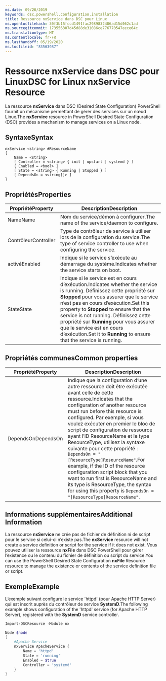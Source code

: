 ```yaml
---
ms.date: 09/20/2019
keywords: dsc,powershell,configuration,installation
title: Ressource nxService dans DSC pour Linux
ms.openlocfilehash: 30f3b15fccd1491fac2989832486ad15d062c1ad
ms.sourcegitcommit: 173556307d45d88de31086ce776770547eece64c
ms.translationtype: HT
ms.contentlocale: fr-FR
ms.lasthandoff: 05/19/2020
ms.locfileid: "83563987"
---
```

# <a name="dsc-for-linux-nxservice-resource"></a><span data-ttu-id="cf7e9-103">Ressource nxService dans DSC pour Linux</span><span class="sxs-lookup"><span data-stu-id="cf7e9-103">DSC for Linux nxService Resource</span></span>

<span data-ttu-id="cf7e9-104">La ressource **nxService** dans DSC (Desired State Configuration) PowerShell fournit un mécanisme permettant de gérer des services sur un nœud Linux.</span><span class="sxs-lookup"><span data-stu-id="cf7e9-104">The **nxService** resource in PowerShell Desired State Configuration (DSC) provides a mechanism to manage services on a Linux node.</span></span>

## <a name="syntax"></a><span data-ttu-id="cf7e9-105">Syntaxe</span><span class="sxs-lookup"><span data-stu-id="cf7e9-105">Syntax</span></span>

```Syntax
nxService <string> #ResourceName
{
    Name = <string>
    [ Controller = <string> { init | upstart | systemd } ]
    [ Enabled = <bool> ]
    [ State = <string> { Running | Stopped } ]
    [ DependsOn = <string[]> ]
}
```

## <a name="properties"></a><span data-ttu-id="cf7e9-106">Propriétés</span><span class="sxs-lookup"><span data-stu-id="cf7e9-106">Properties</span></span>

|<span data-ttu-id="cf7e9-107">Propriété</span><span class="sxs-lookup"><span data-stu-id="cf7e9-107">Property</span></span> |<span data-ttu-id="cf7e9-108">Description</span><span class="sxs-lookup"><span data-stu-id="cf7e9-108">Description</span></span> |
|---|---|
|<span data-ttu-id="cf7e9-109">Name</span><span class="sxs-lookup"><span data-stu-id="cf7e9-109">Name</span></span> |<span data-ttu-id="cf7e9-110">Nom du service/démon à configurer.</span><span class="sxs-lookup"><span data-stu-id="cf7e9-110">The name of the service/daemon to configure.</span></span> |
|<span data-ttu-id="cf7e9-111">Contrôleur</span><span class="sxs-lookup"><span data-stu-id="cf7e9-111">Controller</span></span> |<span data-ttu-id="cf7e9-112">Type de contrôleur de service à utiliser lors de la configuration du service.</span><span class="sxs-lookup"><span data-stu-id="cf7e9-112">The type of service controller to use when configuring the service.</span></span> |
|<span data-ttu-id="cf7e9-113">activé</span><span class="sxs-lookup"><span data-stu-id="cf7e9-113">Enabled</span></span> |<span data-ttu-id="cf7e9-114">Indique si le service s’exécute au démarrage du système.</span><span class="sxs-lookup"><span data-stu-id="cf7e9-114">Indicates whether the service starts on boot.</span></span> |
|<span data-ttu-id="cf7e9-115">State</span><span class="sxs-lookup"><span data-stu-id="cf7e9-115">State</span></span> |<span data-ttu-id="cf7e9-116">Indique si le service est en cours d’exécution.</span><span class="sxs-lookup"><span data-stu-id="cf7e9-116">Indicates whether the service is running.</span></span> <span data-ttu-id="cf7e9-117">Définissez cette propriété sur **Stopped** pour vous assurer que le service n’est pas en cours d’exécution.</span><span class="sxs-lookup"><span data-stu-id="cf7e9-117">Set this property to **Stopped** to ensure that the service is not running.</span></span> <span data-ttu-id="cf7e9-118">Définissez cette propriété sur **Running** pour vous assurer que le service est en cours d’exécution.</span><span class="sxs-lookup"><span data-stu-id="cf7e9-118">Set it to **Running** to ensure that the service is running.</span></span> |

## <a name="common-properties"></a><span data-ttu-id="cf7e9-119">Propriétés communes</span><span class="sxs-lookup"><span data-stu-id="cf7e9-119">Common properties</span></span>

|<span data-ttu-id="cf7e9-120">Propriété</span><span class="sxs-lookup"><span data-stu-id="cf7e9-120">Property</span></span> |<span data-ttu-id="cf7e9-121">Description</span><span class="sxs-lookup"><span data-stu-id="cf7e9-121">Description</span></span> |
|---|---|
|<span data-ttu-id="cf7e9-122">DependsOn</span><span class="sxs-lookup"><span data-stu-id="cf7e9-122">DependsOn</span></span> |<span data-ttu-id="cf7e9-123">Indique que la configuration d’une autre ressource doit être exécutée avant celle de cette ressource.</span><span class="sxs-lookup"><span data-stu-id="cf7e9-123">Indicates that the configuration of another resource must run before this resource is configured.</span></span> <span data-ttu-id="cf7e9-124">Par exemple, si vous voulez exécuter en premier le bloc de script de configuration de ressource ayant l’ID ResourceName et le type ResourceType, utilisez la syntaxe suivante pour cette propriété : `DependsOn = "[ResourceType]ResourceName"`.</span><span class="sxs-lookup"><span data-stu-id="cf7e9-124">For example, if the ID of the resource configuration script block that you want to run first is ResourceName and its type is ResourceType, the syntax for using this property is `DependsOn = "[ResourceType]ResourceName"`.</span></span> |

## <a name="additional-information"></a><span data-ttu-id="cf7e9-125">Informations supplémentaires</span><span class="sxs-lookup"><span data-stu-id="cf7e9-125">Additional Information</span></span>

<span data-ttu-id="cf7e9-126">La ressource **nxService** ne crée pas de fichier de définition ni de script pour le service si celui-ci n’existe pas.</span><span class="sxs-lookup"><span data-stu-id="cf7e9-126">The **nxService** resource will not create a service definition or script for the service if it does not exist.</span></span> <span data-ttu-id="cf7e9-127">Vous pouvez utiliser la ressource **nxFile** dans DSC PowerShell pour gérer l’existence ou le contenu du fichier de définition ou script du service.</span><span class="sxs-lookup"><span data-stu-id="cf7e9-127">You can use the PowerShell Desired State Configuration **nxFile** Resource resource to manage the existence or contents of the service definition file or script.</span></span>

## <a name="example"></a><span data-ttu-id="cf7e9-128">Exemple</span><span class="sxs-lookup"><span data-stu-id="cf7e9-128">Example</span></span>

<span data-ttu-id="cf7e9-129">L’exemple suivant configure le service 'httpd' (pour Apache HTTP Server) qui est inscrit auprès du contrôleur de service **SystemD**.</span><span class="sxs-lookup"><span data-stu-id="cf7e9-129">The following example shows configuration of the 'httpd' service (for Apache HTTP Server), registered with the **SystemD** service controller.</span></span>

```powershell
Import-DSCResource -Module nx

Node $node
{
    #Apache Service
    nxService ApacheService {
        Name = 'httpd'
        State = 'running'
        Enabled = $true
        Controller = 'systemd'
    }
}
```
